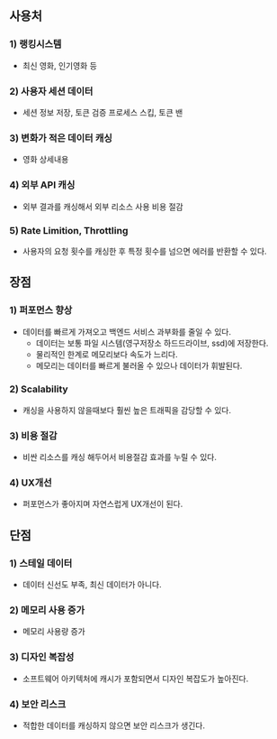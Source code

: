 
## 사용처
### 1) 랭킹시스템
- 최신 영화, 인기영화 등
### 2) 사용자 세션 데이터
- 세션 정보 저장, 토큰 검증 프로세스 스킵, 토큰 밴
### 3) 변화가 적은 데이터 캐싱
- 영화 상세내용
### 4) 외부 API 캐싱
- 외부 결과를 캐싱해서 외부 리소스 사용 비용 절감
### 5) Rate Limition, Throttling
- 사용자의 요청 횟수를 캐싱한 후 특정 횟수를 넘으면 에러를 반환할 수 있다.

## 장점
### 1) 퍼포먼스 향상
- 데이터를 빠르게 가져오고 백엔드 서비스 과부화를 줄일 수 있다.
	- 데이터는 보통 파일 시스템(영구저장소 하드드라이브, ssd)에 저장한다.
	- 물리적인 한계로 메모리보다 속도가 느리다.
	- 메모리는 데이터를 빠르게 불러올 수 있으나 데이터가 휘발된다.
### 2) Scalability
- 캐싱을 사용하지 않을때보다 훨씬 높은 트래픽을 감당할 수 있다.
### 3) 비용 절감
- 비싼 리소스를 캐싱 해두어서 비용절감 효과를 누릴 수 있다.
### 4) UX개선
- 퍼포먼스가 좋아지며 자연스럽게 UX개선이 된다.

## 단점
### 1) 스테일 데이터
- 데이터 신선도 부족, 최신 데이터가 아니다.
### 2) 메모리 사용 증가
- 메모리 사용량 증가
### 3) 디자인 복잡성
- 소프트웨어 아키텍처에 캐시가 포함되면서 디자인 복잡도가 높아진다.
### 4) 보안 리스크
- 적합한 데이터를 캐싱하지 않으면 보안 리스크가 생긴다.
